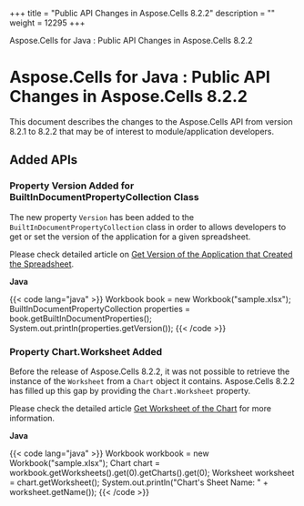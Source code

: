 +++
title = "Public API Changes in Aspose.Cells 8.2.2" 
description = "" 
weight = 12295 
+++

Aspose.Cells for Java : Public API Changes in Aspose.Cells 8.2.2  

# Aspose.Cells for Java : Public API Changes in Aspose.Cells 8.2.2


This document describes the changes to the Aspose.Cells API from version 8.2.1 to 8.2.2 that may be of interest to module/application developers.

## Added APIs

### Property Version Added for BuiltInDocumentPropertyCollection Class

The new property `Version` has been added to the `BuiltInDocumentPropertyCollection` class in order to allows developers to get or set the version of the application for a given spreadsheet.

Please check detailed article on [Get Version of the Application that Created the Spreadsheet](http://www.aspose.com/docs/display/cellsjava/Get+the+Version+Number+of+the+Application+that+created+the+Excel+document).

**Java**

{{< code lang="java" >}}
Workbook book = new Workbook("sample.xlsx");
BuiltInDocumentPropertyCollection properties = book.getBuiltInDocumentProperties();
System.out.println(properties.getVersion());
{{< /code >}}

  

### Property Chart.Worksheet Added

Before the release of Aspose.Cells 8.2.2, it was not possible to retrieve the instance of the `Worksheet` from a `Chart` object it contains. Aspose.Cells 8.2.2 has filled up this gap by providing the `Chart.Worksheet` property.

Please check the detailed article [Get Worksheet of the Chart](http://www.aspose.com/docs/display/cellsjava/Get+Worksheet+of+the+Chart) for more information.

**Java**

{{< code lang="java" >}}
Workbook workbook = new Workbook("sample.xlsx");
Chart chart  = workbook.getWorksheets().get(0).getCharts().get(0);
Worksheet  worksheet = chart.getWorksheet();
System.out.println("Chart's Sheet Name: " + worksheet.getName());
{{< /code >}}

